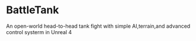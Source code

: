 # BattleTank
An open-world head-to-head tank fight with simple AI,terrain,and advanced control systerm in Unreal 4
